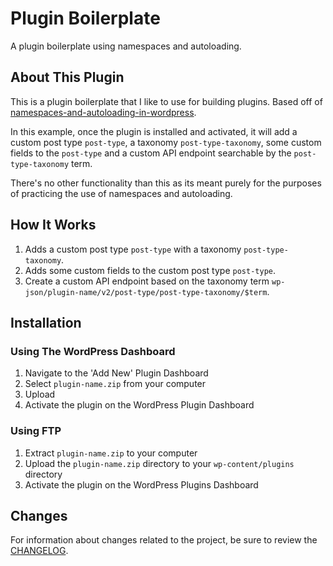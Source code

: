 # Plugin Boilerplate

A plugin boilerplate using namespaces and autoloading.

## About This Plugin

This is a plugin boilerplate that I like to use for building plugins.  Based off of [namespaces-and-autoloading-in-wordpress](https://github.com/tommcfarlin/namespaces-and-autoloading-in-wordpress).

In this example, once the plugin is installed and activated, it will add a custom post type `post-type`, a taxonomy `post-type-taxonomy`, some custom fields to the `post-type` and a custom API endpoint searchable by the `post-type-taxonomy` term.  

There's no other functionality than this as its meant purely for the purposes of practicing the use of namespaces and autoloading. 

## How It Works

1. Adds a custom post type `post-type` with a taxonomy `post-type-taxonomy`.
2. Adds some custom fields to the custom post type `post-type`.
3. Create a custom API endpoint based on the taxonomy term `wp-json/plugin-name/v2/post-type/post-type-taxonomy/$term`.

## Installation

### Using The WordPress Dashboard

1. Navigate to the 'Add New' Plugin Dashboard
2. Select `plugin-name.zip` from your computer
3. Upload
4. Activate the plugin on the WordPress Plugin Dashboard

### Using FTP

1. Extract `plugin-name.zip` to your computer
2. Upload the `plugin-name.zip` directory to your `wp-content/plugins` directory
3. Activate the plugin on the WordPress Plugins Dashboard

## Changes

For information about changes related to the project, be sure to review the [CHANGELOG](https://github.com/tommcfarlin/namespaces-and-autoloading-in-wordpress/blob/master/CHANGELOG.md).